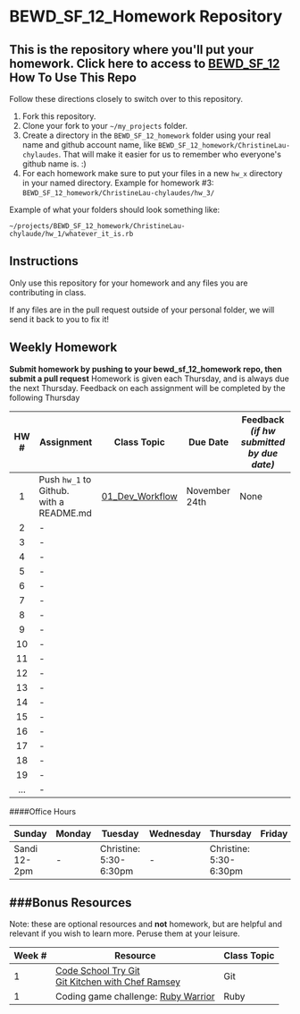 # BEWD_SF_12_Homework Repository
This is the repository where you'll put your homework.
Click here to access to [BEWD_SF_12](https://github.com/kradul/bewd_sf_12)
How To Use This Repo
-----------------------

Follow these directions closely to switch over to this repository.

1. Fork this repository.
2. Clone your fork to your ```~/my_projects``` folder.
3. Create a directory in the ```BEWD_SF_12_homework``` folder using your real name and github account name, like ```BEWD_SF_12_homework/ChristineLau-chylaudes```. That will make it easier for us to remember who everyone's github name is. :)
4. For each homework make sure to put your files in a new `hw_x` directory in your named directory.   Example for homework #3: `BEWD_SF_12_homework/ChristineLau-chylaudes/hw_3/`

Example of what your folders should look something like:

```
~/projects/BEWD_SF_12_homework/ChristineLau-chylaude/hw_1/whatever_it_is.rb
```

Instructions
-------------

Only use this repository for your homework and any files you are contributing in class.

If any files are in the pull request outside of your personal folder, we will send it back to you to fix it!

Weekly Homework
----------------

**Submit homework by pushing to your bewd_sf_12_homework repo, then submit a pull request**
Homework is given each Thursday, and is always due the next Thursday. Feedback on each assignment will be completed by the following Thursday

| HW # | Assignment | Class Topic | Due Date | Feedback <br> _(if hw submitted by due date)_ |
| :--------: | ---------- | ----------- | -------- | -------- |
| 1          | Push `hw_1` to Github. <br/> with a README.md | [01_Dev_Workflow](https://github.com/kradul/bewd_sf_12/tree/master/01_Dev_Workflow) | November 24th | None  |
| 2          | - | | |  |
| 3          | - | | |  |
| 4          | - | | |  | 
| 5          | - | | |  | 
| 6          | - | | |  | 
| 7          | - | | |  |
| 8          | - | | |  |
| 9          | - | | |  |
| 10         | - | | |  |
| 11         | - | | |  |
| 12         | - | | |  |
| 13         | - | | |  |
| 14         | - | | |  | 
| 15         | - | | |  | 
| 16         | - | | |  | 
| 17         | - | | |  | 
| 18         | - | | |  | 
| 19         | - | | |  | 
| ...        | - | | |  | 

####Office Hours


| Sunday | Monday | Tuesday | Wednesday | Thursday | Friday | Saturday |
| ------ | ------ | ------- | --------- | -------- | ------ | -------- |
| Sandi <br> 12-2pm | -|Christine: <br> 5:30-6:30pm| - |Christine: <br> 5:30-6:30pm|  | - |

###Bonus Resources
-------
Note: these are optional resources and **not** homework, but are helpful and relevant if you wish to learn more. Peruse them at your leisure.

| Week #| Resource | Class Topic |
|------ | -------- | ----------- |
| 1 | [Code School Try Git](https://www.codeschool.com/courses/try-git) <br/>[Git Kitchen with Chef Ramsey](http://bloggytoons.com/posts/2013/10/10/git-kitchen-wchef-ramsay) | Git |
| 1 | Coding game challenge: [Ruby Warrior](https://github.com/ryanb/ruby-warrior) | Ruby|
